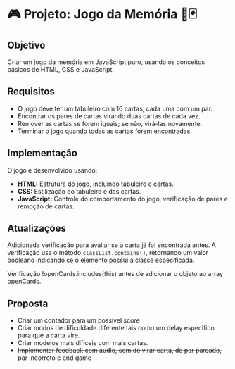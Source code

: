 # 🎮 Projeto: Jogo da Memória 🧠🃏

## Objetivo
Criar um jogo da memória em JavaScript puro, usando os conceitos básicos de HTML, CSS e JavaScript.

## Requisitos
- O jogo deve ter um tabuleiro com 16 cartas, cada uma com um par.
- Encontrar os pares de cartas virando duas cartas de cada vez.
- Remover as cartas se forem iguais; se não, virá-las novamente.
- Terminar o jogo quando todas as cartas forem encontradas.

## Implementação
O jogo é desenvolvido usando:
- **HTML:** Estrutura do jogo, incluindo tabuleiro e cartas.
- **CSS:** Estilização do tabuleiro e das cartas.
- **JavaScript:** Controle do comportamento do jogo, verificação de pares e remoção de cartas.

## Atualizações
Adicionada verificação para avaliar se a carta já foi encontrada antes. A verificação usa o método `classList.contains()`, retornando um valor booleano indicando se o elemento possui a classe especificada.

Verificação !openCards.includes(this) antes de adicionar o objeto ao array openCards.

## Proposta
- Criar um contador para um possivel score
- Criar modos de dificuldade diferente tais como um delay especifico para que a carta vire.
- Criar modelos mais dificeis com mais cartas.
- ~~Implementar feedback com audio, som de virar carta, de par pareado, par incorreto e end game~~